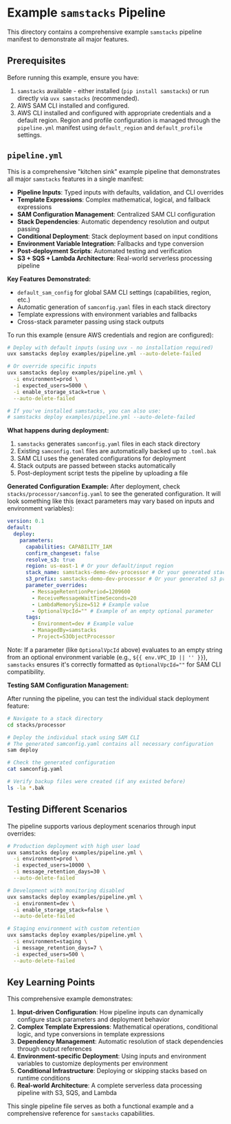 # Example `samstacks` Pipeline

This directory contains a comprehensive example `samstacks` pipeline manifest to demonstrate all major features.

## Prerequisites

Before running this example, ensure you have:
1.  `samstacks` available - either installed (`pip install samstacks`) or run directly via `uvx samstacks` (recommended).
2.  AWS SAM CLI installed and configured.
3.  AWS CLI installed and configured with appropriate credentials and a default region. Region and profile configuration is managed through the `pipeline.yml` manifest using `default_region` and `default_profile` settings.

## `pipeline.yml`

This is a comprehensive "kitchen sink" example pipeline that demonstrates all major `samstacks` features in a single manifest:
- **Pipeline Inputs**: Typed inputs with defaults, validation, and CLI overrides
- **Template Expressions**: Complex mathematical, logical, and fallback expressions
- **SAM Configuration Management**: Centralized SAM CLI configuration
- **Stack Dependencies**: Automatic dependency resolution and output passing
- **Conditional Deployment**: Stack deployment based on input conditions
- **Environment Variable Integration**: Fallbacks and type conversion
- **Post-deployment Scripts**: Automated testing and verification
- **S3 + SQS + Lambda Architecture**: Real-world serverless processing pipeline

**Key Features Demonstrated:**
- `default_sam_config` for global SAM CLI settings (capabilities, region, etc.)
- Automatic generation of `samconfig.yaml` files in each stack directory
- Template expressions with environment variables and fallbacks
- Cross-stack parameter passing using stack outputs

To run this example (ensure AWS credentials and region are configured):

```bash
# Deploy with default inputs (using uvx - no installation required)
uvx samstacks deploy examples/pipeline.yml --auto-delete-failed

# Or override specific inputs
uvx samstacks deploy examples/pipeline.yml \
  -i environment=prod \
  -i expected_users=5000 \
  -i enable_storage_stack=true \
  --auto-delete-failed

# If you've installed samstacks, you can also use:
# samstacks deploy examples/pipeline.yml --auto-delete-failed
```

**What happens during deployment:**
1. `samstacks` generates `samconfig.yaml` files in each stack directory
2. Existing `samconfig.toml` files are automatically backed up to `.toml.bak`
3. SAM CLI uses the generated configurations for deployment
4. Stack outputs are passed between stacks automatically
5. Post-deployment script tests the pipeline by uploading a file

**Generated Configuration Example:**
After deployment, check `stacks/processor/samconfig.yaml` to see the generated configuration. 
It will look something like this (exact parameters may vary based on inputs and environment variables):
```yaml
version: 0.1
default:
  deploy:
    parameters:
      capabilities: CAPABILITY_IAM
      confirm_changeset: false
      resolve_s3: true
      region: us-east-1 # Or your default/input region
      stack_name: samstacks-demo-dev-processor # Or your generated stack name
      s3_prefix: samstacks-demo-dev-processor # Or your generated s3 prefix
      parameter_overrides:
        - MessageRetentionPeriod=1209600
        - ReceiveMessageWaitTimeSeconds=20
        - LambdaMemorySize=512 # Example value
        - OptionalVpcId="" # Example of an empty optional parameter
      tags:
        - Environment=dev # Example value
        - ManagedBy=samstacks
        - Project=S3ObjectProcessor
```

Note: If a parameter (like `OptionalVpcId` above) evaluates to an empty string from an optional environment variable 
(e.g., `${{ env.VPC_ID || '' }}`), `samstacks` ensures it's correctly formatted as `OptionalVpcId=""` 
for SAM CLI compatibility.

**Testing SAM Configuration Management:**

After running the pipeline, you can test the individual stack deployment feature:

```bash
# Navigate to a stack directory
cd stacks/processor

# Deploy the individual stack using SAM CLI
# The generated samconfig.yaml contains all necessary configuration
sam deploy

# Check the generated configuration
cat samconfig.yaml

# Verify backup files were created (if any existed before)
ls -la *.bak
```

## Testing Different Scenarios

The pipeline supports various deployment scenarios through input overrides:

```bash
# Production deployment with high user load
uvx samstacks deploy examples/pipeline.yml \
  -i environment=prod \
  -i expected_users=10000 \
  -i message_retention_days=30 \
  --auto-delete-failed

# Development with monitoring disabled
uvx samstacks deploy examples/pipeline.yml \
  -i environment=dev \
  -i enable_storage_stack=false \
  --auto-delete-failed

# Staging environment with custom retention
uvx samstacks deploy examples/pipeline.yml \
  -i environment=staging \
  -i message_retention_days=7 \
  -i expected_users=500 \
  --auto-delete-failed
```

## Key Learning Points

This comprehensive example demonstrates:

1. **Input-driven Configuration**: How pipeline inputs can dynamically configure stack parameters and deployment behavior
2. **Complex Template Expressions**: Mathematical operations, conditional logic, and type conversions in template expressions
3. **Dependency Management**: Automatic resolution of stack dependencies through output references
4. **Environment-specific Deployment**: Using inputs and environment variables to customize deployments per environment
5. **Conditional Infrastructure**: Deploying or skipping stacks based on runtime conditions
6. **Real-world Architecture**: A complete serverless data processing pipeline with S3, SQS, and Lambda

This single pipeline file serves as both a functional example and a comprehensive reference for `samstacks` capabilities.
